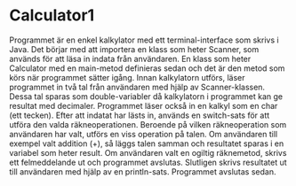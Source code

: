 # Calculator1
Programmet är en enkel kalkylator med ett terminal-interface som skrivs i Java. Det börjar med att importera en klass som heter Scanner, som används för att läsa in indata från användaren. En klass som heter Calculator med en main-metod definieras sedan och det är den metod som körs när programmet sätter igång.
 Innan kalkylatorn utförs, läser programmet in två tal från användaren med hjälp av Scanner-klassen. Dessa tal sparas som double-variabler då kalkylatorn i programmet kan ge resultat med decimaler. Programmet läser också in en kalkyl som en char (ett tecken).
 Efter att indatat har lästs in, används en switch-sats för att utföra den valda räkneoperationen. Beroende på vilken räkneoperation som användaren har valt, utförs en viss operation på talen. Om användaren till exempel valt addition (+), så läggs talen samman och resultatet sparas i en variabel som heter result. Om användaren valt en ogiltig räknemetod, skrivs ett felmeddelande ut och programmet avslutas.
Slutligen skrivs resultatet ut till användaren med hjälp av en println-sats. Programmet avslutas sedan.
